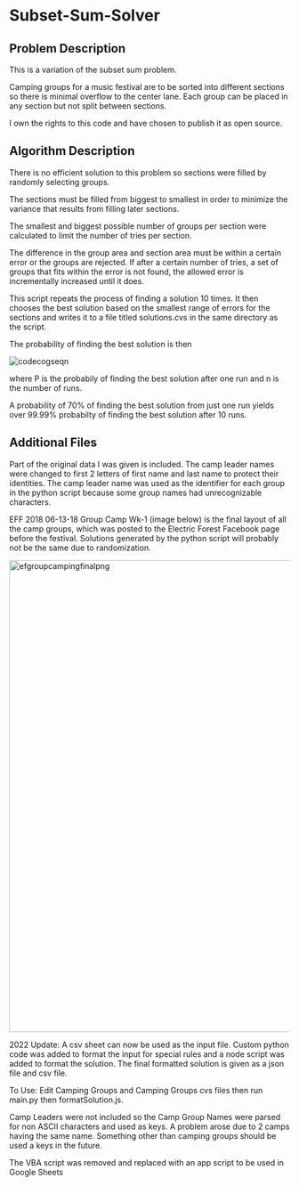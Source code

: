 # Subset-Sum-Solver

## Problem Description

This is a variation of the subset sum problem.

Camping groups for a music festival are to be sorted into different sections so there is minimal overflow to the center lane. Each group can be placed in any section but not split between sections.

I own the rights to this code and have chosen to publish it as open source.

## Algorithm Description

There is no efficient solution to this problem so sections were filled by randomly selecting groups.

The sections must be filled from biggest to smallest in order to minimize the variance that results from filling later sections.

The smallest and biggest possible number of groups per section were calculated to limit the number of tries per section.

The difference in the group area and section area must be within a certain error or the groups are rejected.
If after a certain number of tries, a set of groups that fits within the error is not found, the allowed error is incrementally increased until it does.

This script repeats the process of finding a solution 10 times. It then chooses the best solution based on the smallest range of errors for the sections and writes it to a file titled solutions.cvs in the same directory as the script.

The probability of finding the best solution is then

![codecogseqn](https://user-images.githubusercontent.com/39435918/53037682-6fd08a80-3440-11e9-8294-837d8bc2f8f1.gif)

where P is the probabily of finding the best solution after one run and n is the number of runs.

A probability of 70% of finding the best solution from just one run yields over 99.99% probabilty of finding the best solution after 10 runs.

## Additional Files

Part of the original data I was given is included. The camp leader names were changed to first 2 letters of first name and last name to protect their identities.
The camp leader name was used as the identifier for each group in the python script because some group names had unrecognizable characters.

EFF 2018 06-13-18 Group Camp Wk-1 (image below) is the final layout of all the camp groups, which was posted to the Electric Forest Facebook page before the festival. Solutions generated by the python script will probably not be the same due to randomization.

<img width="848" alt="efgroupcampingfinalpng" src="https://user-images.githubusercontent.com/39435918/53037590-3b5cce80-3440-11e9-9132-7e7817238fb7.PNG">

2022 Update: A csv sheet can now be used as the input file. Custom python code was added to format the input for special rules and a node script was added to format the solution. The final formatted solution is given as a json file and csv file.

To Use: Edit Camping Groups and Camping Groups cvs files then run main.py then formatSolution.js.

Camp Leaders were not included so the Camp Group Names were parsed for non ASCII characters and used as keys. A problem arose due to 2 camps having the same name. Something other than camping groups should be used a keys in the future.

The VBA script was removed and replaced with an app script to be used in Google Sheets
